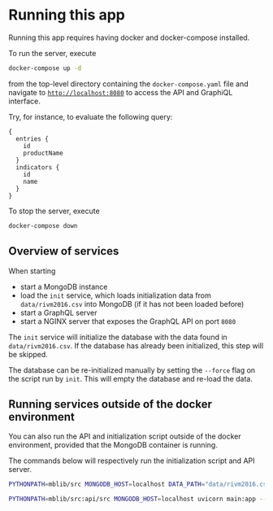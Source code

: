 # Running this app

Running this app requires having docker and docker-compose installed.

To run the server, execute 

```bash
docker-compose up -d
```

from the top-level directory containing the `docker-compose.yaml` file and navigate to [`http://localhost:8080`](http://localhost:8080) to access the API and GraphiQL interface.

Try, for instance, to evaluate the following query:

```
{
  entries {
    id
    productName
  }
  indicators {
    id
    name
  }
}
```

To stop the server, execute

```bash
docker-compose down
```

## Overview of services

When starting 

* start a MongoDB instance
* load the `init` service, which loads initialization data from `data/rivm2016.csv` into MongoDB (if it has not been loaded before)
* start a GraphQL server
* start a NGINX server that exposes the GraphQL API on port `8080`

The `init` service will initialize the database with the data found in `data/rivm2016.csv`.
If the database has already been initialized, this step will be skipped.

The database can be re-initialized manually by setting the `--force` flag on the script run by `init`.
This will empty the database and re-load the data.

## Running services outside of the docker environment

You can also run the API and initialization script outside of the docker environment, provided that the MongoDB container is running.

The commands below will respectively run the initialization script and API server.

```bash
PYTHONPATH=mblib/src MONGODB_HOST=localhost DATA_PATH="data/rivm2016.csv" python init/src/main.py
```

```bash
PYTHONPATH=mblib/src:api/src MONGODB_HOST=localhost uvicorn main:app --reload
```
